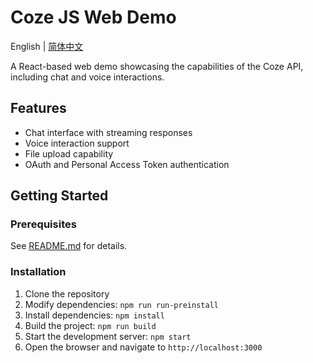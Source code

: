 # Coze JS Web Demo

English | [简体中文](./README.zh-CN.md)

A React-based web demo showcasing the capabilities of the Coze API, including chat and voice interactions.

## Features

- Chat interface with streaming responses
- Voice interaction support
- File upload capability
- OAuth and Personal Access Token authentication


## Getting Started

### Prerequisites

See [README.md](../../README.md) for details.

### Installation

1. Clone the repository
2. Modify dependencies: `npm run run-preinstall`
3. Install dependencies: `npm install`
4. Build the project: `npm run build`
5. Start the development server: `npm start`
6. Open the browser and navigate to `http://localhost:3000`
